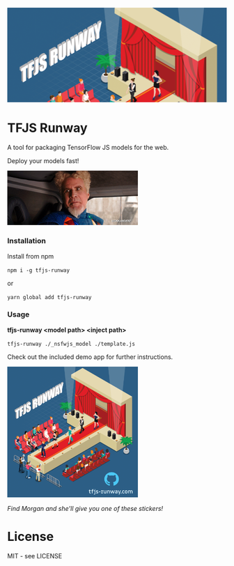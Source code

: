 ![runway graphic header with tfjs runway logo](runway-header.png)

# TFJS Runway

A tool for packaging TensorFlow JS models for the web.

Deploy your models fast!

<img src="./mugatu.gif" width=300>

### Installation

Install from npm

`npm i -g tfjs-runway`

or

`yarn global add tfjs-runway`

### Usage

**tfjs-runway \<model path\> \<inject path\>**

`tfjs-runway ./_nsfwjs_model ./template.js`

Check out the included demo app for further instructions.

<img src="./runway.png" width=300/>

_Find Morgan and she'll give you one of these stickers!_

# License

MIT - see LICENSE


